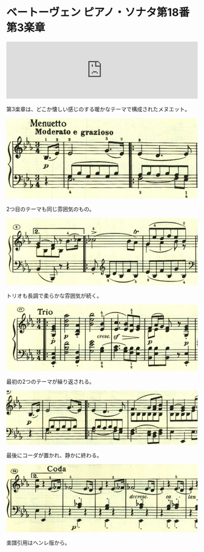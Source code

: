 # ベートーヴェン ピアノ・ソナタ第18番第3楽章

<iframe allow="autoplay *; encrypted-media *;" frameborder="0" height="150" style="width:100%;max-width:660px;overflow:hidden;background:transparent;" sandbox="allow-forms allow-popups allow-same-origin allow-scripts allow-storage-access-by-user-activation allow-top-navigation-by-user-activation" src="https://embed.music.apple.com/us/album/piano-sonata-no-18-in-e-flat-major-op-31-iii-menuetto/960633853?i=960633868&app=music"></iframe>

第3楽章は、どこか懐しい感じのする暖かなテーマで構成されたメヌエット。

<img src="904.jpg">

2つ目のテーマも同じ雰囲気のもの。

<img src="900.jpg">

トリオも長調で柔らかな雰囲気が続く。

<img src="902.jpg">

最初の2つのテーマが繰り返される。

<img src="901.jpg">

最後にコーダが置かれ、静かに終わる。

<img src="903.jpg">

楽譜引用はヘンレ版から。
